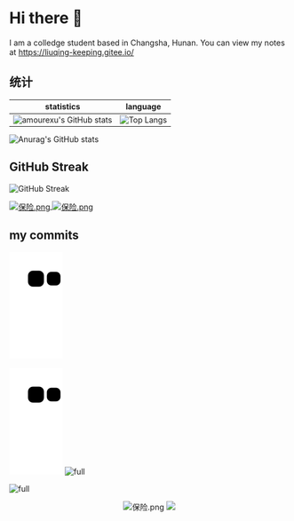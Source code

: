 # Hi there 👋
I am a colledge student based in Changsha, Hunan.  You can view my notes at https://liuqing-keeping.gitee.io/

## 统计

| statistics                                                   | language                                                     |
| ------------------------------------------------------------ | ------------------------------------------------------------ |
| ![amourexu's GitHub stats](https://github-readme-stats.vercel.app/api?username=Julius-lq&count_private=true&theme=tokyonight&bg_color=50,CE9FFC,2AFADF&title_color=0D47A1&text_color=1565C0&locale=cn&include_all_commits=true&card_width=480) | ![Top Langs](https://github-readme-stats.vercel.app/api/top-langs/?username=Julius-lq&layout=compact&theme=tokyonight&bg_color=70,CE9FFC,2AFADF&title_color=0D47A1&text_color=1565C0&card_width=420) |

![Anurag's GitHub stats](https://github-readme-stats.vercel.app/api?username=anuraghazra&count_private=true)

## GitHub Streak

![GitHub Streak](https://github-readme-streak-stats.herokuapp.com/?user=Julius-lq&theme=tokyonight&title_color=0D47A1&text_color=1565C)

<a href="https://github.com/anuraghazra/github-readme-stats">
  <img align="center" src="https://github-readme-stats.vercel.app/api/pin/?username=anuraghazra&repo=github-readme-stats"   alt="保险.png"/>
</a>
<a href="https://github.com/anuraghazra/convoychat">
  <img align="center" src="https://github-readme-stats.vercel.app/api/pin/?username=anuraghazra&repo=convoychat"  alt="保险.png"/>
</a>

## my commits

![snack](https://raw.githubusercontent.com/Julius-lq/Julius-lq/dist/snake.svg)

![snack](https://raw.githubusercontent.com/Julius-lq/Julius-lq/dist/snake.svg)
![full](https://cdn.jsdelivr.net/gh/Julius-lq/Julius-lq@metrics/metrics.plugin.calendar.full.svg)

![full](https://cdn.jsdelivr.net/gh/sun0225SUN/sun0225SUN@metrics/metrics.plugin.calendar.full.svg)


<div align="center">
  <img height="137px" src="https://github-readme-stats.vercel.app/api?username=Julius-lq&hide_title=true&hide_border=true&show_icons=trueline_height=21&text_color=000&icon_color=000&bg_color=0,ea6161,ffc64d,fffc4d,52fa5a&theme=graywhite"  alt="保险.png"/>
  <img height="137px" src="https://github-readme-stats.vercel.app/api/top-langs/?username=Julius-lq&hide_title=true&hide_border=true&layout=compact&langs_count=6&text_color=000&icon_color=fff&bg_color=0,52fa5a,4dfcff,c64dff&theme=graywhite" />
</div> 